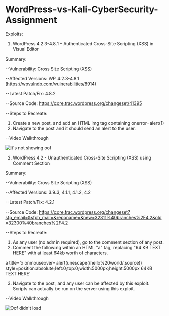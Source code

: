 # WordPress-vs-Kali-CyberSecurity-Assignment

Exploits:

1. WordPress 4.2.3-4.8.1 – Authenticated Cross-Site Scripting (XSS) in Visual Editor

Summary:

--Vulnerability: Cross Site Scripting (XSS)

--Affected Versions: WP 4.2.3-4.8.1 (https://wpvulndb.com/vulnerabilities/8914)

--Latest Patch/Fix: 4.8.2

--Source Code: https://core.trac.wordpress.org/changeset/41395

--Steps to Recreate:

  1. Create a new post, and add an HTML img tag containing onerror=alert(1)
  2. Navigate to the post and it should send an alert to the user.

--Video Walkthrough

<img src="https://i.imgur.com/pEOEukA.gif" alt="It's not showing oof">

2. WordPress 4.2 - Unauthenticated Cross-Site Scripting (XSS) using Comment Section

Summary:

--Vulnerability: Cross Site Scripting (XSS)

--Affected Versions: 3.9.3, 4.1.1, 4.1.2, 4.2

--Latest Patch/Fix: 4.2.1

--Source Code: https://core.trac.wordpress.org/changeset?sfp_email=&sfph_mail=&reponame=&new=32311%40branches%2F4.2&old=32300%40branches%2F4.2

--Steps to Recreate:

1. As any user (no admin required), go to the comment section of any post.
2. Comment the following within an HTML "a" tag, replacing "64 KB TEXT HERE" with at least 64kb worth of characters. 

a title='x onmouseover=alert(unescape(/hello%20world/.source)) style=position:absolute;left:0;top:0;width:5000px;height:5000px  64KB TEXT HERE'

3. Navigate to the post, and any user can be affected by this exploit. Scripts can actually be run on the server using this exploit.

--Video Walkthrough

<img src="https://i.imgur.com/gDsnf2O.gif" alt="Oof didn't load">
